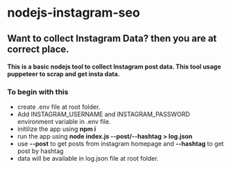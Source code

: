 # nodejs-instagram-seo
## Want to collect Instagram Data? then you are at correct place.

#### This is a basic nodejs tool to collect Instagram post data. This tool usage puppeteer to scrap and get insta data.

### To begin with this
- create .env file at root folder.
- Add INSTAGRAM_USERNAME and INSTAGRAM_PASSWORD environment variable in .env file.
- initilize the app using __npm i__
- run the app using __node index.js --post/--hashtag > log.json__
- use __--post__ to get posts from instagram homepage and __--hashtag__ to get post by hashtag
- data will be available in log.json file at root folder.
